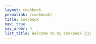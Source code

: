 ```yaml
---
layout: cookbook
permalink: /cookbook/
title: Cookbook
nav: true
nav_order: 4
list_title: Welcome to my Cookbook 👨🏻‍🍳
---
```

